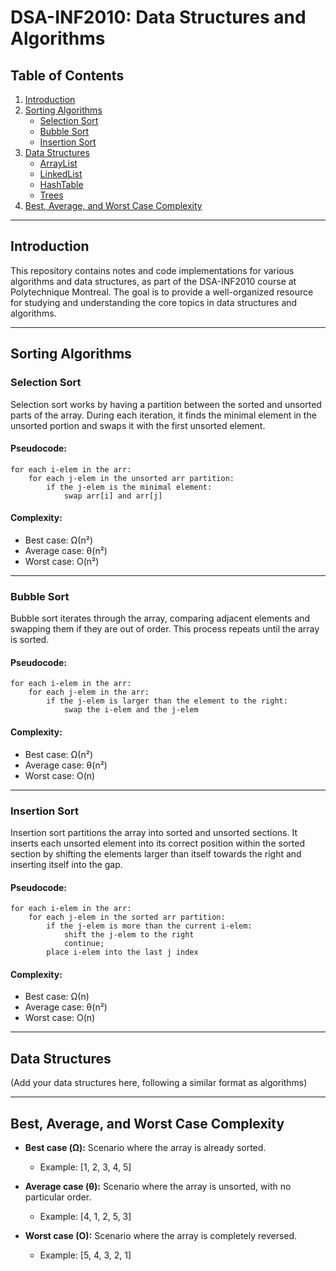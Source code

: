 
# DSA-INF2010: Data Structures and Algorithms

## Table of Contents

1. [Introduction](#introduction)
2. [Sorting Algorithms](#sorting-algorithms)
   - [Selection Sort](#selection-sort)
   - [Bubble Sort](#bubble-sort)
   - [Insertion Sort](#insertion-sort)
3. [Data Structures](#data-structures)
   - [ArrayList](#arraylist)
   - [LinkedList](#linkedlist)
   - [HashTable](#hashtable)
   - [Trees](#trees)
4. [Best, Average, and Worst Case Complexity](#complexity)

---

## Introduction

This repository contains notes and code implementations for various algorithms and data structures, as part of the DSA-INF2010 course at Polytechnique Montreal. The goal is to provide a well-organized resource for studying and understanding the core topics in data structures and algorithms.

---

## Sorting Algorithms

### Selection Sort

Selection sort works by having a partition between the sorted and unsorted parts of the array. During each iteration, it finds the minimal element in the unsorted portion and swaps it with the first unsorted element.

#### Pseudocode:

```pseudo
for each i-elem in the arr:
    for each j-elem in the unsorted arr partition:
        if the j-elem is the minimal element:
            swap arr[i] and arr[j]
```

#### Complexity:

- Best case: Ω(n²)
- Average case: θ(n²)
- Worst case: O(n²)

---

### Bubble Sort

Bubble sort iterates through the array, comparing adjacent elements and swapping them if they are out of order. This process repeats until the array is sorted.

#### Pseudocode:

```pseudo
for each i-elem in the arr:
    for each j-elem in the arr:
        if the j-elem is larger than the element to the right:
            swap the i-elem and the j-elem
```

#### Complexity:

- Best case: Ω(n²)
- Average case: θ(n²)
- Worst case: O(n)

---

### Insertion Sort

Insertion sort partitions the array into sorted and unsorted sections. It inserts each unsorted element into its correct position within the sorted section by shifting the elements larger than itself towards the right and inserting itself into the gap.

#### Pseudocode:

```pseudo
for each i-elem in the arr:
    for each j-elem in the sorted arr partition:
        if the j-elem is more than the current i-elem:
            shift the j-elem to the right
            continue;
        place i-elem into the last j index
```

#### Complexity:

- Best case: Ω(n)
- Average case: θ(n²)
- Worst case: O(n)

---

## Data Structures

(Add your data structures here, following a similar format as algorithms)

---

## Best, Average, and Worst Case Complexity

- **Best case (Ω):** Scenario where the array is already sorted.
  - Example: [1, 2, 3, 4, 5]

- **Average case (θ):** Scenario where the array is unsorted, with no particular order.
  - Example: [4, 1, 2, 5, 3]

- **Worst case (O):** Scenario where the array is completely reversed.
  - Example: [5, 4, 3, 2, 1]

